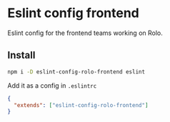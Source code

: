 # Eslint config frontend

Eslint config for the frontend teams working on Rolo.

## Install

```bash
npm i -D eslint-config-rolo-frontend eslint
```

Add it as a config in `.eslintrc`

```json
{
  "extends": ["eslint-config-rolo-frontend"]
}
```
